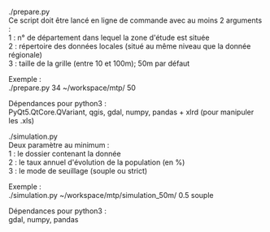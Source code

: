 ./prepare.py  
Ce script doit être lancé en ligne de commande avec au moins 2 arguments :  
    1 : n° de département dans lequel la zone d'étude est située  
    2 : répertoire des données locales (situé au même niveau que la donnée régionale)  
    3 : taille de la grille (entre 10 et 100m); 50m par défaut  
   
Exemple :  
    ./prepare.py 34 ~/workspace/mtp/ 50  
    
Dépendances pour python3 :  
    PyQt5.QtCore.QVariant, qgis, gdal, numpy, pandas + xlrd (pour manipuler les .xls)  

./simulation.py  
Deux paramètre au minimum :  
    1 : le dossier contenant la donnée  
    2 : le taux annuel d'évolution de la population (en %)  
    3 : le mode de seuillage (souple ou strict)  
    
Exemple :  
    ./simulation.py ~/workspace/mtp/simulation_50m/ 0.5 souple  
    
Dépendances pour python3 :  
    gdal, numpy, pandas  

    
